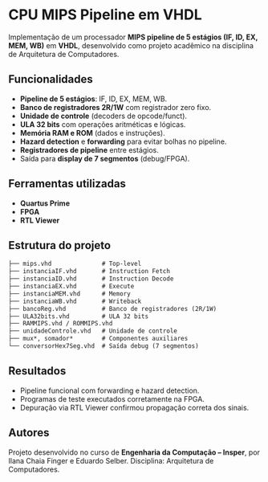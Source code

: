 # CPU MIPS Pipeline em VHDL

Implementação de um processador **MIPS pipeline de 5 estágios (IF, ID, EX, MEM, WB)** em **VHDL**, desenvolvido como projeto acadêmico na disciplina de Arquitetura de Computadores.

## Funcionalidades
- **Pipeline de 5 estágios**: IF, ID, EX, MEM, WB.
- **Banco de registradores 2R/1W** com registrador zero fixo.
- **Unidade de controle** (decoders de opcode/funct).
- **ULA 32 bits** com operações aritméticas e lógicas.
- **Memória RAM e ROM** (dados e instruções).
- **Hazard detection** e **forwarding** para evitar bolhas no pipeline.
- **Registradores de pipeline** entre estágios.
- Saída para **display de 7 segmentos** (debug/FPGA).

## Ferramentas utilizadas
- **Quartus Prime**
- **FPGA**
- **RTL Viewer**

## Estrutura do projeto

```markdown
├── mips.vhd              # Top-level
├── instanciaIF.vhd       # Instruction Fetch
├── instanciaID.vhd       # Instruction Decode
├── instanciaEX.vhd       # Execute
├── instanciaMEM.vhd      # Memory
├── instanciaWB.vhd       # Writeback
├── bancoReg.vhd          # Banco de registradores (2R/1W)
├── ULA32bits.vhd         # ULA 32 bits
├── RAMMIPS.vhd / ROMMIPS.vhd
├── unidadeControle.vhd   # Unidade de controle
├── mux*, somador*        # Componentes auxiliares
└── conversorHex7Seg.vhd  # Saída debug (7 segmentos)
```

## Resultados
- Pipeline funcional com forwarding e hazard detection.
- Programas de teste executados corretamente na FPGA.
- Depuração via RTL Viewer confirmou propagação correta dos sinais.

## Autores
Projeto desenvolvido no curso de **Engenharia da Computação – Insper**, por Ilana Chaia Finger e Eduardo Selber.
Disciplina: Arquitetura de Computadores.
